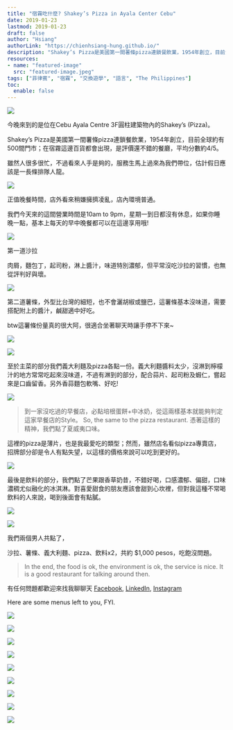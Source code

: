 ```yaml
---
title: "宿霧吃什麼? Shakey’s Pizza in Ayala Center Cebu"
date: 2019-01-23
lastmod: 2019-01-23
draft: false
author: "Hsiang"
authorLink: "https://chienhsiang-hung.github.io/"
description: "Shakey’s Pizza是美國第一間薯條pizza連鎖餐飲業，1954年創立，目前全球約有500間門市；在宿霧這邊百貨都會出現，是評價還不錯的餐廳，平均分數約4/5。"
resources:
- name: "featured-image"
  src: "featured-image.jpeg"
tags: ["菲律賓", "宿霧", "交換遊學", "語言", "The Philippines"]
toc:
  enable: false
---
```

![](https://miro.medium.com/max/1400/1*F3WXN33HJ5h36G17kHMYwA.jpeg)

今晚來到的是位在Cebu Ayala Centre 3F圓柱建築物內的Shakey’s (Pizza)。

Shakey’s Pizza是美國第一間薯條pizza連鎖餐飲業，1954年創立，目前全球約有500間門市；在宿霧這邊百貨都會出現，是評價還不錯的餐廳，平均分數約4/5。

雖然人很多很忙，不過看來人手是夠的，服務生馬上過來為我們帶位，估計假日應該是一長條排隊人龍。

![](https://miro.medium.com/max/1400/1*bVIhFRrUaNioPBjZdJwn_Q.jpeg)

正值晚餐時間，店外看來稍嫌擁擠凌亂，店內環境普通。

我們今天來的這間營業時間是10am to 9pm，星期一到日都沒有休息，如果你睡晚一點，基本上每天的早中晚餐都可以在這邊享用哦!

![](https://miro.medium.com/max/1400/1*67CW1Am3sShwb_QWEN8ZHg.jpeg)

第一道沙拉

肉屑，麵包丁，起司粉，淋上醬汁，味道特別濃郁，但平常沒吃沙拉的習慣，也無從評判好與壞。

![](https://miro.medium.com/max/1400/1*wpyGNOae4tRmB5XLulay8w.jpeg)

第二道薯條，外型比台灣的細短，也不會灑胡椒或鹽巴，這薯條基本沒味道，需要搭配附上的醬汁，鹹甜適中好吃。

btw這薯條份量真的很大阿，很適合坐著聊天時讓手停不下來~

![](https://miro.medium.com/max/1400/1*1dtqj_04AUzt0ecRHtUKxw.jpeg)

![](https://miro.medium.com/max/1400/1*N4gvuAImtzDqwXPFi8fbOA.jpeg)

至於主菜的部分我們義大利麵及pizza各點一份。義大利麵醬料太少，沒淋到檸檬汁的地方常常吃起來沒味道，不過有淋到的部分，配合蒜片、起司粉及蝦仁，嘗起來是口齒留香。另外香蒜麵包軟嘴、好吃!

![](https://miro.medium.com/max/1400/1*nE4pRBfN-3LbmMyucK7tqQ.jpeg)

> 到一家沒吃過的早餐店，必點培根蛋餅+中冰奶，從這兩樣基本就能夠判定這家早餐店的Style。 So, the same to the pizza restaurant. 憑著這樣的精神，我們點了夏威夷口味。

這裡的pizza是薄片，也是我最愛吃的類型；然而，雖然店名看似pizza專賣店，招牌部分卻是令人有點失望，以這樣的價格來說可以吃到更好的。

![](https://miro.medium.com/max/1400/1*DnHItTXQBtKWr0W0OrewPw.jpeg)

最後是飲料的部分，我們點了芒果跟香草奶昔，不錯好喝，口感濃郁、偏甜，口味濃稠尤似融化的冰淇淋。對喜愛甜食的朋友應該會甜到心坎裡，但對我這種不常喝飲料的人來說，喝到後面會有點膩。

![](https://miro.medium.com/max/1400/1*7UHeG6umgGvRFrEfe7MviQ.jpeg)

![](https://miro.medium.com/max/1400/1*CVSYJ-jPn25nIoXfhQgCzg.jpeg)

我們兩個男人共點了，

沙拉、薯條、義大利麵、pizza、飲料x2，共約 $1,000 pesos，吃飽沒問題。

> In the end, the food is ok, the environment is ok, the service is nice. It is a good restaurant for talking around then.

有任何問題都歡迎來找我聊聊天  [Facebook](https://www.facebook.com/kevinhungchienhsiang),  [LinkedIn](https://www.linkedin.com/in/chien-hsiang-hung/),  [Instagram](https://www.instagram.com/kevinhung_/)

Here are some menus left to you, FYI.

![](https://miro.medium.com/max/1400/1*AM4HK1YvyPbVu3oWgxCfiw.jpeg)

![](https://miro.medium.com/max/1400/1*jIrIQ6CXYUcb5Ob_7Fhjpw.jpeg)

![](https://miro.medium.com/max/1400/1*Wr3xeMFG8-Zn2Dox-KVm8Q.jpeg)

![](https://miro.medium.com/max/1400/1*cXCT5uEEi-lMdUzobTB4hA.jpeg)

![](https://miro.medium.com/max/1400/1*DheQWOGtMo-tkg3zHMQk7w.jpeg)

![](https://miro.medium.com/max/1400/1*aTLzPqIVJHkREpwgDzkyZw.jpeg)

![](https://miro.medium.com/max/1400/1*lr9sWSRKPR_Fk9IL7FjQGA.jpeg)

![](https://miro.medium.com/max/1400/1*NqS4nWLjbCeXdXzPIP17pQ.jpeg)

![](https://miro.medium.com/max/1400/1*9NfXZ9gyoPrCZ1FI6O93iQ.jpeg)